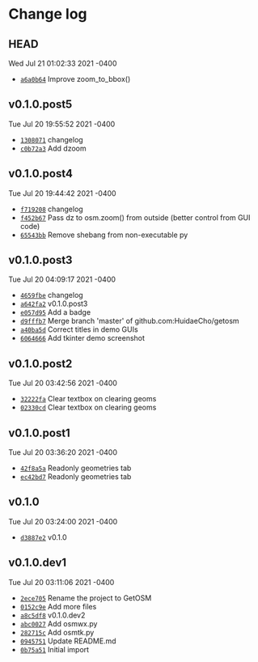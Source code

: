 # Change log

## HEAD
Wed Jul 21 01:02:33 2021 -0400

* [`a6a0b64`](https://github.com/HuidaeCho/getosm/commit/a6a0b64)  Improve zoom\_to\_bbox()

## v0.1.0.post5
Tue Jul 20 19:55:52 2021 -0400

* [`1308071`](https://github.com/HuidaeCho/getosm/commit/1308071)  changelog
* [`c0b72a3`](https://github.com/HuidaeCho/getosm/commit/c0b72a3)  Add dzoom

## v0.1.0.post4
Tue Jul 20 19:44:42 2021 -0400

* [`f719208`](https://github.com/HuidaeCho/getosm/commit/f719208)  changelog
* [`f452b67`](https://github.com/HuidaeCho/getosm/commit/f452b67)  Pass dz to osm.zoom() from outside (better control from GUI code)
* [`65543bb`](https://github.com/HuidaeCho/getosm/commit/65543bb)  Remove shebang from non-executable py

## v0.1.0.post3
Tue Jul 20 04:09:17 2021 -0400

* [`4659fbe`](https://github.com/HuidaeCho/getosm/commit/4659fbe)  changelog
* [`a642fa2`](https://github.com/HuidaeCho/getosm/commit/a642fa2)  v0.1.0.post3
* [`e057d95`](https://github.com/HuidaeCho/getosm/commit/e057d95)  Add a badge
* [`d9fffb7`](https://github.com/HuidaeCho/getosm/commit/d9fffb7)  Merge branch 'master' of github.com:HuidaeCho/getosm
* [`a40ba5d`](https://github.com/HuidaeCho/getosm/commit/a40ba5d)  Correct titles in demo GUIs
* [`6064666`](https://github.com/HuidaeCho/getosm/commit/6064666)  Add tkinter demo screenshot

## v0.1.0.post2
Tue Jul 20 03:42:56 2021 -0400

* [`32222fa`](https://github.com/HuidaeCho/getosm/commit/32222fa)  Clear textbox on clearing geoms
* [`02330cd`](https://github.com/HuidaeCho/getosm/commit/02330cd)  Clear textbox on clearing geoms

## v0.1.0.post1
Tue Jul 20 03:36:20 2021 -0400

* [`42f8a5a`](https://github.com/HuidaeCho/getosm/commit/42f8a5a)  Readonly geometries tab
* [`ec42bd7`](https://github.com/HuidaeCho/getosm/commit/ec42bd7)  Readonly geometries tab

## v0.1.0
Tue Jul 20 03:24:00 2021 -0400

* [`d3887e2`](https://github.com/HuidaeCho/getosm/commit/d3887e2)  v0.1.0

## v0.1.0.dev1
Tue Jul 20 03:11:06 2021 -0400

* [`2ece705`](https://github.com/HuidaeCho/getosm/commit/2ece705)  Rename the project to GetOSM
* [`0152c9e`](https://github.com/HuidaeCho/getosm/commit/0152c9e)  Add more files
* [`a8c5df8`](https://github.com/HuidaeCho/getosm/commit/a8c5df8)  v0.1.0.dev2
* [`abc0027`](https://github.com/HuidaeCho/getosm/commit/abc0027)  Add osmwx.py
* [`282715c`](https://github.com/HuidaeCho/getosm/commit/282715c)  Add osmtk.py
* [`0945751`](https://github.com/HuidaeCho/getosm/commit/0945751)  Update README.md
* [`0b75a51`](https://github.com/HuidaeCho/getosm/commit/0b75a51)  Initial import
